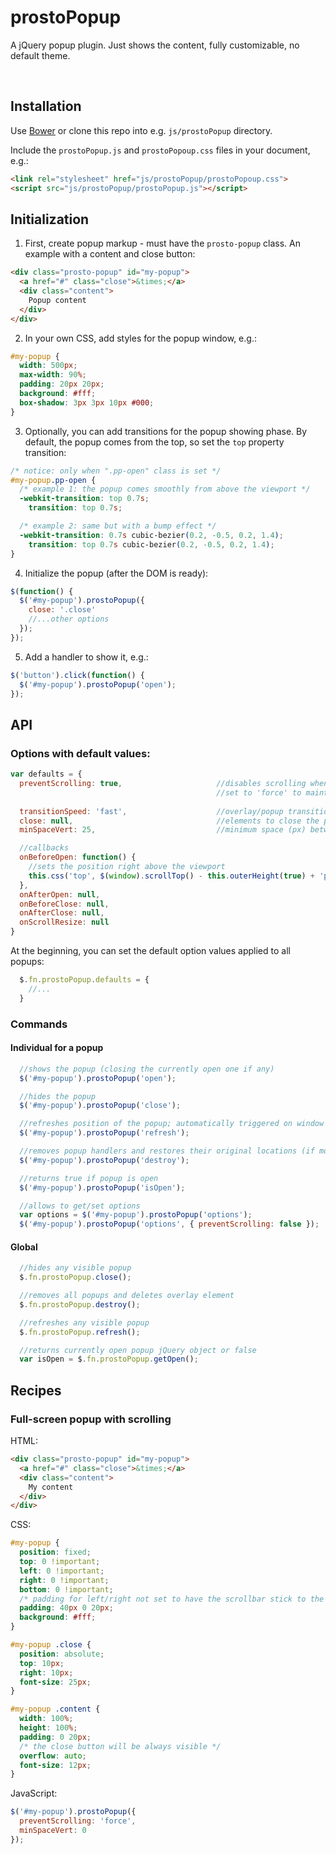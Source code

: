 # prostoPopup

A jQuery popup plugin. Just shows the content, fully customizable, no default theme.


<br />

## Installation

Use [Bower](http://bower.io/) or clone this repo into e.g. `js/prostoPopup` directory.

Include the `prostoPopup.js` and `prostoPopoup.css` files in your document, e.g.:

```html
<link rel="stylesheet" href="js/prostoPopup/prostoPopoup.css">
<script src="js/prostoPopup/prostoPopup.js"></script>
```

## Initialization

1. First, create popup markup - must have the `prosto-popup` class. An example with a content and close button:
  
  ```html
  <div class="prosto-popup" id="my-popup">
    <a href="#" class="close">&times;</a>
    <div class="content">
      Popup content
    </div>
  </div>
  ```
2. In your own CSS, add styles for the popup window, e.g.:

  ```css
  #my-popup {
    width: 500px;
    max-width: 90%;
    padding: 20px 20px;
    background: #fff;
    box-shadow: 3px 3px 10px #000;
  }
  ```
3. Optionally, you can add transitions for the popup showing phase. By default, the popup comes from the top, so set the `top` property transition:

  ```css
  /* notice: only when ".pp-open" class is set */
  #my-popup.pp-open {
    /* example 1: the popup comes smoothly from above the viewport */
    -webkit-transition: top 0.7s;
      transition: top 0.7s;

    /* example 2: same but with a bump effect */
    -webkit-transition: 0.7s cubic-bezier(0.2, -0.5, 0.2, 1.4);
      transition: top 0.7s cubic-bezier(0.2, -0.5, 0.2, 1.4);
  }
  ```
4. Initialize the popup (after the DOM is ready):

  ```js
  $(function() {
    $('#my-popup').prostoPopup({
      close: '.close'
      //...other options
    });
  });
  ```
5. Add a handler to show it, e.g.:

  ```js
  $('button').click(function() {
    $('#my-popup').prostoPopup('open');
  });
  ```


## API

### Options with default values:

```js
var defaults = {
  preventScrolling: true,                     //disables scrolling when open, unless the popup height exceeds window height
                                              //set to 'force' to maintain this setting even if the content exceeds the viewport height
                                              
  transitionSpeed: 'fast',                    //overlay/popup transition speed
  close: null,                                //elements to close the popup; string: jQuery selector searched inside the popup or jQuery object
  minSpaceVert: 25,                           //minimum space (px) between popup and window border

  //callbacks
  onBeforeOpen: function() {
    //sets the position right above the viewport
    this.css('top', $(window).scrollTop() - this.outerHeight(true) + 'px');
  },
  onAfterOpen: null,
  onBeforeClose: null,
  onAfterClose: null,
  onScrollResize: null
}
```

At the beginning, you can set the default option values applied to all popups:

```js
  $.fn.prostoPopup.defaults = {
    //...
  }
```


### Commands

#### Individual for a popup

```js
  //shows the popup (closing the currently open one if any)
  $('#my-popup').prostoPopup('open');

  //hides the popup
  $('#my-popup').prostoPopup('close');

  //refreshes position of the popup; automatically triggered on window resize, call it when the popup content changes
  $('#my-popup').prostoPopup('refresh');

  //removes popup handlers and restores their original locations (if moved to the top of the DOM)
  $('#my-popup').prostoPopup('destroy');

  //returns true if popup is open
  $('#my-popup').prostoPopup('isOpen');

  //allows to get/set options
  var options = $('#my-popup').prostoPopup('options');
  $('#my-popup').prostoPopup('options', { preventScrolling: false });
```


#### Global

```js
  //hides any visible popup
  $.fn.prostoPopup.close();

  //removes all popups and deletes overlay element
  $.fn.prostoPopup.destroy();

  //refreshes any visible popup
  $.fn.prostoPopup.refresh();

  //returns currently open popup jQuery object or false
  var isOpen = $.fn.prostoPopup.getOpen();
```


## Recipes

### Full-screen popup with scrolling

HTML:

```html
<div class="prosto-popup" id="my-popup">
  <a href="#" class="close">&times;</a>
  <div class="content">
    My content
  </div>
</div>
```

CSS:

```css
#my-popup {
  position: fixed;
  top: 0 !important;
  left: 0 !important;
  right: 0 !important;
  bottom: 0 !important;
  /* padding for left/right not set to have the scrollbar stick to the right */
  padding: 40px 0 20px;
  background: #fff;
}

#my-popup .close {
  position: absolute;
  top: 10px;
  right: 10px;
  font-size: 25px;
}

#my-popup .content {
  width: 100%;
  height: 100%;
  padding: 0 20px;
  /* the close button will be always visible */
  overflow: auto;
  font-size: 12px;
}

```

JavaScript:

```js
$('#my-popup').prostoPopup({
  preventScrolling: 'force',
  minSpaceVert: 0
});
```
